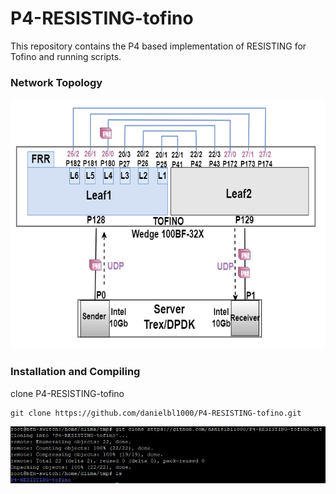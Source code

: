 # P4-RESISTING-tofino

This repository contains the P4 based implementation of RESISTING for Tofino and running scripts.


### Network Topology 
<img src="top-tofino.png" alt="Topologia Tofino"  width="550" height="400"/>

### Installation and Compiling
clone P4-RESISTING-tofino
```
git clone https://github.com/danielbl1000/P4-RESISTING-tofino.git
```
<img src="/figs/fig01.JPG" alt="Clone">
